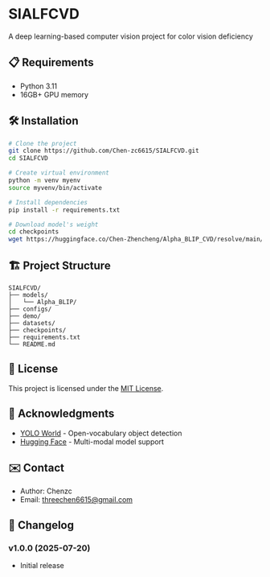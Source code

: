 # SIALFCVD

A deep learning-based computer vision project for color vision deficiency


## 📋 Requirements

- Python 3.11
- 16GB+ GPU memory 

## 🛠️ Installation

```bash
# Clone the project
git clone https://github.com/Chen-zc6615/SIALFCVD.git
cd SIALFCVD

# Create virtual environment
python -m venv myenv
source myvenv/bin/activate 

# Install dependencies
pip install -r requirements.txt

# Download model's weight
cd checkpoints
wget https://huggingface.co/Chen-Zhencheng/Alpha_BLIP_CVD/resolve/main/pytorch_model.pt
```



## 🏗️ Project Structure

```
SIALFCVD/
├── models/                
│   └── Alpha_BLIP/                       
├── configs/
├── demo/             
├── datasets/                  
├── checkpoints/                        
├── requirements.txt       
└── README.md                         
```

## 📄 License

This project is licensed under the [MIT License](LICENSE).

## 🙏 Acknowledgments


- [YOLO World](https://github.com/AILab-CVC/YOLO-World) - Open-vocabulary object detection
- [Hugging Face](https://huggingface.co/) - Multi-modal model support


## ✉️ Contact

- Author: Chenzc
- Email: threechen6615@gmail.com

## 🔄 Changelog

### v1.0.0 (2025-07-20)
- Initial release

